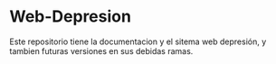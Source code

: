 # Web-Depresion
Este repositorio tiene la documentacion y el sitema web depresión, y tambien futuras versiones en sus debidas ramas.
